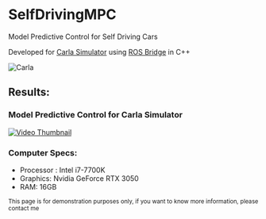 # SelfDrivingMPC
Model Predictive Control for Self Driving Cars

Developed for [Carla Simulator](http://carla.org/) using [ROS Bridge](https://github.com/carla-simulator/ros-bridge) in C++





![Carla](http://carla.org//img/carla.jpg)


## Results:
### Model Predictive Control for Carla Simulator
[![Video Thumbnail](http://img.youtube.com/vi/ff6qUwG1www/hqdefault.jpg)](https://www.youtube.com/watch?v=ff6qUwG1www "Model Predictive Control for Carla")

### Computer Specs:
 - Processor : Intel i7-7700K
 - Graphics: Nvidia GeForce RTX 3050
 - RAM: 16GB






<sup>This page is for demonstration purposes only, if you want to know more information, please contact me</sup>
